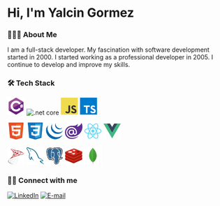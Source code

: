<h1 align="left">Hi, I'm Yalcin Gormez</h1>

<h3 align="left">👨🏻‍💻 About Me </h3>
I am a full-stack developer. My fascination with software development started in 2000. I started working as a professional developer in 2005. I continue to develop and improve my skills.

<h3 align="left">🛠 Tech Stack</h3>
<p align="left">
	<img src="https://raw.githubusercontent.com/devicons/devicon/master/icons/csharp/csharp-original.svg" alt="csharp" width="40" height="40"/> <img src="https://cdn.jsdelivr.net/gh/devicons/devicon@latest/icons/dotnetcore/dotnetcore-original.svg" alt=".net core" width="40" height="40" /> <img src="https://raw.githubusercontent.com/devicons/devicon/master/icons/javascript/javascript-original.svg" alt="javascript" width="40" height="40"/> <img src="https://raw.githubusercontent.com/devicons/devicon/master/icons/typescript/typescript-original.svg" alt="typescript" width="40" height="40"/>
</p>
<p align="left">
	<img src="https://raw.githubusercontent.com/devicons/devicon/master/icons/html5/html5-original.svg" alt="html5" width="40" height="40"/> <img src="https://raw.githubusercontent.com/devicons/devicon/master/icons/css3/css3-original.svg" alt="css3" width="40" height="40"/> <img src="https://raw.githubusercontent.com/devicons/devicon/master/icons/jquery/jquery-original.svg" alt="jquery" width="40" height="40"/> <img src="https://raw.githubusercontent.com/devicons/devicon/master/icons/blazor/blazor-original.svg" alt="blazor" width="40" height="40"/> <img src="https://raw.githubusercontent.com/devicons/devicon/master/icons/react/react-original.svg" alt="react" width="40" height="40"/> <img src="https://raw.githubusercontent.com/devicons/devicon/master/icons/vuejs/vuejs-original.svg" alt="vue" width="40" height="40"/>
</p>
<p align="left">
	<img src="https://raw.githubusercontent.com/devicons/devicon/master/icons/microsoftsqlserver/microsoftsqlserver-original.svg" alt="mssql" width="40" height="40"/> <img src="https://raw.githubusercontent.com/devicons/devicon/master/icons/mysql/mysql-original.svg" alt="mysql" width="40" height="40"/> <img src="https://raw.githubusercontent.com/devicons/devicon/master/icons/postgresql/postgresql-original.svg" alt="postgrtesql" width="40" height="40"/> <img src="https://raw.githubusercontent.com/devicons/devicon/master/icons/redis/redis-original.svg" alt="redis" width="40" height="40"/> <img src="https://raw.githubusercontent.com/devicons/devicon/master/icons/mongodb/mongodb-original.svg" alt="mongodb" width="40" height="40"/>
</p>

<h3 align="left">🤝🏻 Connect with me</h3>
<p align="left">
	<a href="https://www.linkedin.com/in/gormya/"><img alt="LinkedIn" src="https://img.shields.io/badge/LinkedIn-Yalcin%20Gormez-blue?logo=linkedin"></a>
	<a href="mailto:vzlh5q1j@cmpumail.com"><img alt="E-mail" src="https://img.shields.io/badge/Email-vzlh5q1j@cmpumail.com-blue"></a>
</p>